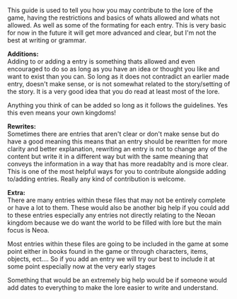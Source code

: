 This guide is used to tell you how you may contribute to the lore of the game, having the restrictions and basics of whats allowed and whats not allowed. As well as some of the formating for each entry. This is very basic for now in the future it will get more advanced and clear, but I'm not the best at writing or grammar. 

 **Additions:**
<br>
 Adding to or adding a entry is something thats allowed and even encouraged to do so as long as you have an idea or thought you like and want to exist than you can. So long as it does not contradict an earlier made entry, doesn't make sense, or is not somewhat related to the story/setting of the story. It is a very good idea that you do read at least most of the lore.
 
 Anything you think of can be added so long as it follows the guidelines. Yes this even means your own kingdoms! 

**Rewrites:**
<br>
 Sometimes there are entries that aren't clear or don't make sense but do have a good meaning this means that an entry should be rewritten for more clarity and better explanation, rewriting an entry is not to change any of the content but write it in a different way but with the same meaning that conveys the information in a way that has more readablty and is more clear. This is one of the most helpful ways for you to contribute alongside adding to/adding entries. Really any kind of contribution is welcome.

**Extra:**
<br>
 There are many entries within these files that may not be entirely complete or have a lot to them. These would also be another big help if you could add to these entries especially any entries not directly relating to the Neoan kingdom because we do want the world to be filled with lore but the main focus is Neoa.
 <!--This somewhat does not apply to the very future of this game we do plan on including everything here inside of the game but as time goes on it'll be harder to incorporate certain things in the game. -->
 Most entries within these files are going to be included in the game at some point either in books found in the game or through characters, items, objects, ect.... So if you add an entry we will try our best to include it at some point especially now at the very early stages

 Something that would be an extremely big help would be if someone would add dates to everything to make the lore easier to write and understand.